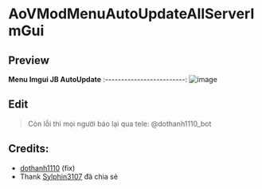 # AoVModMenuAutoUpdateAllServerImGui

## Preview
**Menu Imgui JB AutoUpdate**
:-------------------------:
![image](https://github.com/user-attachments/assets/5895a5a1-03ea-4580-a094-6589698e69ff)

## Edit
> Còn lỗi thì mọi người báo lại qua tele: @dothanh1110_bot

## Credits:
- [dothanh1110](https://github.com/thanhdo1110/AoVModMenuAutoUpdateAllServerImGui) (fix)
- Thank [Sylphin3107](https://t.me/Sylphin3107) đã chia sẻ
